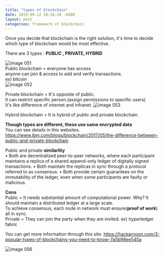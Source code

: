 ```yaml
---
title: "types of blockchain"
date: 2019-09-12 10:26:28 -0400
layout: post
categories: framework of blockchain
---
```


Once you decide that blockchain is the right solution, it's time to decide which type of blockchain would be most effective.

There are 3 types : **PUBLIC , PRIVATE, HYBRID**

![image 051](https://user-images.githubusercontent.com/31816456/45427522-0b174400-b6da-11e8-9517-f792912e6765.png)  
Public blockchain = everyone has access  
                   anyone can join & access to add and verify transactions.  
                   ex) bitcoin  
![image 052](https://user-images.githubusercontent.com/31816456/45427876-f7b8a880-b6da-11e8-9b35-a14118041404.png)
                   
Private blockchain = It's opposite of public.  
                   It can restrict specific person.(assign permissions to specific users)  
                    It's like difference of internet and infranet.
![image 053](https://user-images.githubusercontent.com/31816456/45427895-01daa700-b6db-11e8-817f-5b8bc6f6d03b.png)
             
Hybrid blockchain = It is hybrid of public and private blockchain.

**Though types are different, these use same encrypted data**  
You can see details in this websites. https://www.ibm.com/blogs/blockchain/2017/05/the-difference-between-public-and-private-blockchain

Public and private **similarlity**  
•	Both are decentralized peer-to-peer networks, where each participant maintains a replica of a shared append-only ledger of digitally signed transactions.
•	Both maintain the replicas in sync through a protocol referred to as consensus.
•	Both provide certain guarantees on the immutability of the ledger, even when some participants are faulty or malicious.

**Cons**  
Public = It needs substantial amount of computational power. Why? It should maintain a distributed ledger at a large scale.  
To achieve consensus, each node in network must ensure(**proof of work**) all in sync.  
Private = They can join the party when they are invited. ex) hyperledger fabric  

You can get more information through this site. https://hackernoon.com/3-popular-types-of-blockchains-you-need-to-know-7a5b98ee545a  

![image 056](https://user-images.githubusercontent.com/31816456/45428283-dd32ff00-b6db-11e8-8759-708c4ef0e567.png)


